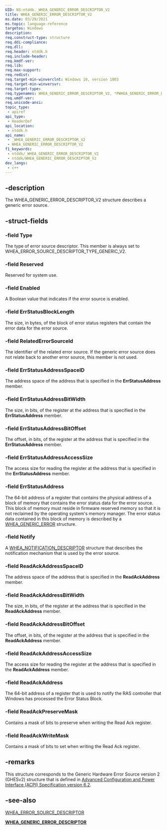 ```yaml
---
UID: NS:ntddk._WHEA_GENERIC_ERROR_DESCRIPTOR_V2
title: WHEA_GENERIC_ERROR_DESCRIPTOR_V2
ms.date: 03/29/2021
ms.topic: language-reference
targetos: Windows
description: 
req.construct-type: structure
req.ddi-compliance: 
req.dll: 
req.header: ntddk.h
req.include-header: 
req.kmdf-ver: 
req.lib: 
req.max-support: 
req.redist: 
req.target-min-winverclnt: Windows 10, version 1803
req.target-min-winversvr: 
req.target-type: 
req.typenames: WHEA_GENERIC_ERROR_DESCRIPTOR_V2, *PWHEA_GENERIC_ERROR_DESCRIPTOR_V2
req.umdf-ver: 
req.unicode-ansi: 
topic_type:
 - apiref
api_type:
 - HeaderDef
api_location:
 - ntddk.h
api_name:
 - _WHEA_GENERIC_ERROR_DESCRIPTOR_V2
 - WHEA_GENERIC_ERROR_DESCRIPTOR_V2
f1_keywords:
 - ntddk/_WHEA_GENERIC_ERROR_DESCRIPTOR_V2
 - ntddk/WHEA_GENERIC_ERROR_DESCRIPTOR_V2
dev_langs:
 - c++
---
```


## -description

The WHEA_GENERIC_ERROR_DESCRIPTOR_V2 structure describes a generic error source.

## -struct-fields

### -field Type

The type of error source descriptor. This member is always set to WHEA_ERROR_SOURCE_DESCRIPTOR_TYPE_GENERIC_V2.

### -field Reserved

Reserved for system use.

### -field Enabled

A Boolean value that indicates if the error source is enabled.

### -field ErrStatusBlockLength

The size, in bytes, of the block of error status registers that contain the error data for the error source.

### -field RelatedErrorSourceId

The identifier of the related error source. If the generic error source does not relate back to another error source, this member is not used.

### -field ErrStatusAddressSpaceID

The address space of the address that is specified in the <b>ErrStatusAddress</b> member. 


### -field ErrStatusAddressBitWidth

The size, in bits, of the register at the address that is specified in the <b>ErrStatusAddress</b> member.

### -field ErrStatusAddressBitOffset

The offset, in bits, of the register at the address that is specified in the <b>ErrStatusAddress</b> member.

### -field ErrStatusAddressAccessSize

The access size for reading the register at the address that is specified in the <b>ErrStatusAddress</b> member.

### -field ErrStatusAddress

The 64-bit address of a register that contains the physical address of a block of memory that contains the error status data for the error source. This block of memory must reside in firmware reserved memory so that it is not reclaimed by the operating system's memory manager. The error status data contained in this block of memory is described by a <a href="/windows-hardware/drivers/ddi/ntddk/ns-ntddk-_whea_generic_error">WHEA_GENERIC_ERROR</a> structure.

### -field Notify

A <a href="/windows-hardware/drivers/ddi/ntddk/ns-ntddk-_whea_notification_descriptor">WHEA_NOTIFICATION_DESCRIPTOR</a> structure that describes the notification mechanism that is used by the error source.

### -field ReadAckAddressSpaceID

The address space of the address that is specified in the **ReadAckAddress** member.

### -field ReadAckAddressBitWidth

The size, in bits, of the register at the address that is specified in the **ReadAckAddress** member.

### -field ReadAckAddressBitOffset

The offset, in bits, of the register at the address that is specified in the **ReadAckAddress** member.

### -field ReadAckAddressAccessSize

The access size for reading the register at the address that is specified in the **ReadAckAddress** member.

### -field ReadAckAddress

The 64-bit address of a register that is used to notify the RAS controller that Windows has processed the Error Status Block.

### -field ReadAckPreserveMask

Contains a mask of bits to preserve when writing the Read Ack register.

### -field ReadAckWriteMask

Contains a mask of bits to set when writing the Read Ack register.

## -remarks

This structure corresponds to the Generic Hardware Error Source version 2 (GHESv2) structure that is defined in [Advanced Configuration and Power Interface (ACPI) Specification version 6.2](https://uefi.org/sites/default/files/resources/ACPI%206_2_A_Sept29.pdf).

## -see-also

[WHEA_ERROR_SOURCE_DESCRIPTOR](./ns-ntddk-_whea_error_source_descriptor.md)

[**WHEA_GENERIC_ERROR_DESCRIPTOR**](./ns-ntddk-_whea_generic_error_descriptor.md)
